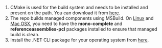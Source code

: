 
1. CMake is used for the build system and needs to be installed and present on the path. You can download it from [here](http://www.cmake.org/download/).
2. The repo builds managed components using MSBuild. On [Linux](http://www.mono-project.com/docs/getting-started/install/linux/#debian-ubuntu-and-derivatives) and [Mac OSX](http://www.mono-project.com/docs/getting-started/install/mac/), you need to have the **mono-complete** and **referenceassemblies-pcl** packages installed to ensure that managed build is clean.
3. Install the .NET CLI package for your operating system from [here](https://github.com/dotnet/cli/).
